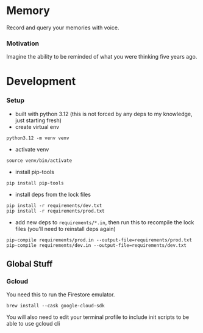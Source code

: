 # Memory
Record and query your memories with voice.

### Motivation
Imagine the ability to be reminded of what you were thinking five years ago.

# Development

### Setup
- built with python 3.12 (this is not forced by any deps to my knowledge, just starting fresh)
- create virtual env
```
python3.12 -m venv venv
```
- activate venv
```
source venv/bin/activate
```
- install pip-tools
```
pip install pip-tools
```
- install deps from the lock files
```
pip install -r requirements/dev.txt
pip install -r requirements/prod.txt
```
- add new deps to `requirements/*.in`, then run this to recompile the lock files (you'll need to reinstall deps again)
```
pip-compile requirements/prod.in --output-file=requirements/prod.txt
pip-compile requirements/dev.in --output-file=requirements/dev.txt
```

## Global Stuff

### Gcloud

You need this to run the Firestore emulator.
```
brew install --cask google-cloud-sdk
```
You will also need to edit your terminal profile to include init scripts to be able to use gcloud cli
